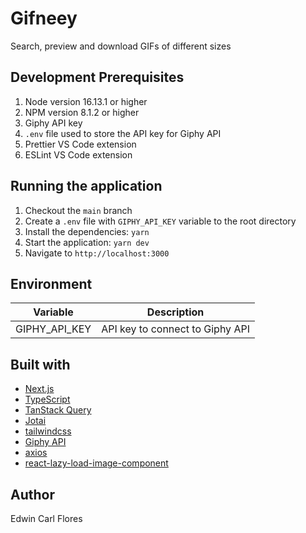 # Gifneey

Search, preview and download GIFs of different sizes

## Development Prerequisites

1. Node version 16.13.1 or higher
2. NPM version 8.1.2 or higher
3. Giphy API key
4. `.env` file used to store the API key for Giphy API
5. Prettier VS Code extension
6. ESLint VS Code extension

## Running the application

1. Checkout the `main` branch
2. Create a `.env` file with `GIPHY_API_KEY` variable to the root directory
3. Install the dependencies: `yarn`
4. Start the application: `yarn dev`
5. Navigate to `http://localhost:3000`

## Environment

| Variable      | Description                     |
| ------------- | ------------------------------- |
| GIPHY_API_KEY | API key to connect to Giphy API |

## Built with

- [Next.js](https://nextjs.org/)
- [TypeScript](https://www.typescriptlang.org/)
- [TanStack Query](https://tanstack.com/query/v4)
- [Jotai](https://jotai.org/)
- [tailwindcss](https://tailwindcss.com/)
- [Giphy API](https://developers.giphy.com/docs/api/endpoint/)
- [axios](https://github.com/axios/axios)
- [react-lazy-load-image-component](https://www.npmjs.com/package/react-lazy-load-image-component)

## Author

Edwin Carl Flores
